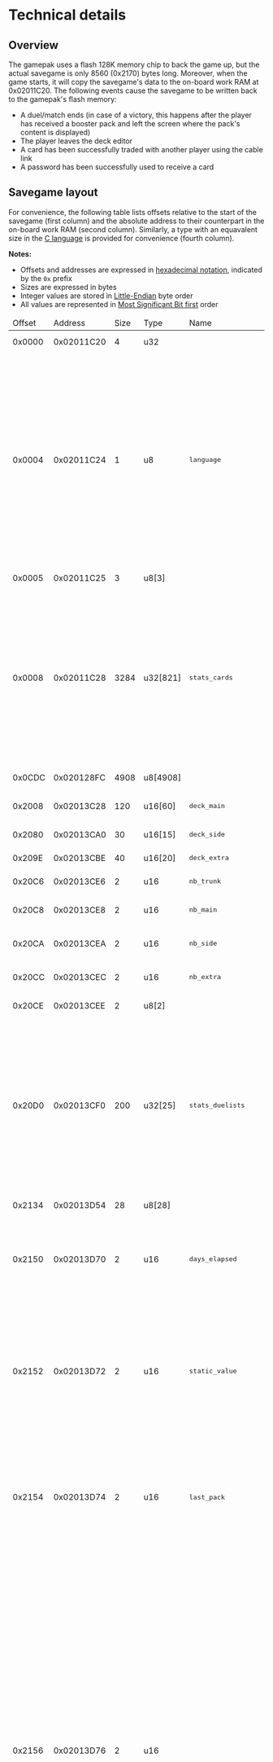 # Technical details

## Overview

The gamepak uses a flash 128K memory chip to back the game up, but the actual savegame is only 8560 (0x2170) bytes long.
Moreover, when the game starts, it will copy the savegame's data to the on-board work RAM at 0x02011C20.
The following events cause the savegame to be written back to the gamepak's flash memory:

*   A duel/match ends (in case of a victory, this happens after the player has received a booster pack and left the screen where the pack's content is displayed)
*   The player leaves the deck editor
*   A card has been successfully traded with another player using the cable link
*   A password has been successfully used to receive a card

## Savegame layout

For convenience, the following table lists offsets relative to the start of the savegame (first column) and the absolute address to their counterpart in the on-board work RAM (second column).
Similarly, a type with an equavalent size in the [C language](https://en.wikipedia.org/wiki/C_(programming_language)) is provided for convenience (fourth column).

**Notes:**

*   Offsets and addresses are expressed in [hexadecimal notation](https://en.wikipedia.org/wiki/Hexadecimal), indicated by the `0x` prefix
*   Sizes are expressed in bytes
*   Integer values are stored in [Little-Endian](https://en.wikipedia.org/wiki/Endianness) byte order
*   All values are represented in [Most Significant Bit first](https://en.wikipedia.org/wiki/Bit_numbering) order

<table>
<thead>
<tr>
<td>Offset</td>
<td>Address</td>
<td>Size</td>
<td>Type</td>
<td>Name</td>
<td>Description</td>
</tr>
</thead>

<tbody>
<tr>
<td>0x0000</td>
<td>0x02011C20</td>
<td>4</td>
<td>u32</td>
<td></td>
<td>Unused (always equal to 0)</td>
</tr>

<tr>
<td>0x0004</td>
<td>0x02011C24</td>
<td>1</td>
<td>u8</td>
<td><tt>language</tt></td>
<td>
Language and alphabet selection

-- bits 0-3: language
    0=English   (en_US)
    1=Japanese  (jp_JP)
    2=German    (de_DE)
    3=French    (fr_FR)
    4=Italian   (it_IT)
    In practice, this field is not used (the translation effort was scraped
    before the final game release) and is always equal to 1 (Japanese).
-- bits 4-6: unused
-- bit 7: 0=use latin alphabet / 1=use japanese alphabet
</td>
</tr>

<tr>
<td>0x0005</td>
<td>0x02011C25</td>
<td>3</td>
<td>u8[3]</td>
<td></td>
<td>Unused (padding) = 0x00</td>
</tr>

<tr>
<td>0x0008</td>
<td>0x02011C28</td>
<td>3284</td>
<td>u32[821]</td>
<td><tt>stats_cards</tt></td>
<td>
Statistics about each card.
See the section about <a href="#card-statistics">card statistics</a> for more information on what each entry contains.
The cards are stored in the order of their ID, starting with card #000 (a dummy card) and ending with card #820 (Insect Monster Token).
See <tt>cards.csv</tt> in the editor's resource files for the full list of cards.
</td>
</tr>

<tr>
<td>0x0CDC</td>
<td>0x020128FC</td>
<td>4908</td>
<td>u8[4908]</td>
<td></td>
<td>Unused (padding) = 0x00</td>
</tr>

<tr>
<td>0x2008</td>
<td>0x02013C28</td>
<td>120</td>
<td>u16[60]</td>
<td><tt>deck_main</tt></td>
<td>
List of cards in the player's Main Deck.
Unused
</td>
</tr>

<tr>
<td>0x2080</td>
<td>0x02013CA0</td>
<td>30</td>
<td>u16[15]</td>
<td><tt>deck_side</tt></td>
<td>List of cards in the player's Side Deck.</td>
</tr>

<tr>
<td>0x209E</td>
<td>0x02013CBE</td>
<td>40</td>
<td>u16[20]</td>
<td><tt>deck_extra</tt></td>
<td>List of cards in the player's Extra Deck.</td>
</tr>

<tr>
<td>0x20C6</td>
<td>0x02013CE6</td>
<td>2</td>
<td>u16</td>
<td><tt>nb_trunk</tt></td>
<td>Number of cards in the player's Trunk.</td>
</tr>

<tr>
<td>0x20C8</td>
<td>0x02013CE8</td>
<td>2</td>
<td>u16</td>
<td><tt>nb_main</tt></td>
<td>Number of cards in the player's Main Deck.</td>
</tr>

<tr>
<td>0x20CA</td>
<td>0x02013CEA</td>
<td>2</td>
<td>u16</td>
<td><tt>nb_side</tt></td>
<td>Number of cards in the player's Side Deck.</td>
</tr>

<tr>
<td>0x20CC</td>
<td>0x02013CEC</td>
<td>2</td>
<td>u16</td>
<td><tt>nb_extra</tt></td>
<td>Number of cards in the player's Extra Deck.</td>
</tr>

<tr>
<td>0x20CE</td>
<td>0x02013CEE</td>
<td>2</td>
<td>u8[2]</td>
<td></td>
<td>Unused (padding) = 0x00</td>
</tr>

<tr>
<td>0x20D0</td>
<td>0x02013CF0</td>
<td>200</td>
<td>u32[25]</td>
<td><tt>stats_duelists</tt></td>
<td>
Statistics about each duelist.
See the section about <a href="#duelist-statistics">duelist statistics</a> for more information on what each entry contains.
The duelists are stored in the order of their ID, starting with duelist #00 (a dummy dummy) and ending with duelist #24 (Trusdale).
See <tt>duelists.csv</tt> in the editor's resource files for the full list of duelists.
</td>
</tr>


<tr>
<td>0x2134</td>
<td>0x02013D54</td>
<td>28</td>
<td>u8[28]</td>
<td></td>
<td>Unused (padding) = 0x00</td>
</tr>

<tr>
<td>0x2150</td>
<td>0x02013D70</td>
<td>2</td>
<td>u16</td>
<td><tt>days_elapsed</tt></td>
<td>
How many in-game days have passed since the beginning of the game (2001-01-01).
Time inside the game when 2100-12-32 is reached.
</td>
</tr>

<tr>
<td>0x2152</td>
<td>0x02013D72</td>
<td>2</td>
<td>u16</td>
<td><tt>static_value</tt></td>
<td>
This value is a bitfield with the following flags:

*   bit 0: unknown
*   bit 1: unknown
*   bits 2-7: unused

Both bit 0 and bit 1 are set to 1 at the start of new game.
These flags are never used by the game.
</td>
</tr>

<tr>
<td>0x2154</td>
<td>0x02013D74</td>
<td>2</td>
<td>u16</td>
<td><tt>last_pack</tt></td>
<td>
ID of the last booster pack received by the player.
See <tt>packs.csv</tt> in the editor's resource files for the full list of booster packs.
See also <tt>publication_victories</tt> below for reasons why this value may be significant.
</td>
</tr>

<tr>
<td>0x2156</td>
<td>0x02013D76</td>
<td>2</td>
<td>u16</td>
<td><tt<publication_victories</tt></td>
<td>
How many duels have been won since the last Weekly Yu-Gi-Oh! or Yu-Gi-Oh! Magazine was received.
The booster pack in the next Weekly Yu-Gi-Oh! or Yu-Gi-Oh! Magazine issue will always container a Normal Rare, Secret Rare or Ultra Rare card if either of the following conditions is met:

*   The player has won more than 6 duels and the next booster pack to be received is different from the last booster pack received
*   The player has won more than 10 duels and the next booster pack to be received is the same as the last booster pack received

The last booster pack received in indicated by the <tt>last_pack</tt> field above.
</td>
</tr>

<tr>
<td>0x2158</td>
<td>0x02013D78</td>
<td>2</td>
<td>u16</td>
<td><tt>last_duelist</tt></td>
<td>
ID of the last duelist the player has defeated.
See <tt>duelists.csv</tt> in the editor's resource files for the full list of duelists.

This field has no real significance in the game.
If the player challenges the same duelist they just defeated, the game will change the dialogs to make it look like the opponent wants a rematch.
</td>
</tr>

<tr>
<td>0x215A</td>
<td>0x02013D7A</td>
<td>4</td>
<td>u8[4]</td>
<td></td>
<td>Unused (padding) = 0x00</td>
</tr>

<tr>
<td>0x215E</td>
<td>0x02013D7E</td>
<td>2</td>
<td>u16</td>
<td><tt>qualification_nationals</tt></td>
<td>
The National Championship is held every year in November.
This field indicates what round the the player has qualified for in this tournament:

* 0 = first qualifying round
* 1 = second qualifying round
* 2 = semi final
* 3 = final
</td>
</tr>

<tr>
<td>0x2160</td>
<td>0x02013D80</td>
<td>2</td>
<td>u16</td>
<td><tt>qualification_grandpa_cup</tt></td>
<td>
The Grandpa Cup is held every year in June.
This field indicates what round the the player has qualified for in this tournament:

* 0 = first qualifying round
* 1 = final
</td>
</tr>

<tr>
<td>0x2162</td>
<td>0x02013D82</td>
<td>1</td>
<td>s8</td>
<td><tt>nationals_victories</tt></td>
<td>
How many times the player won the National Championship.
Because times stops in the game once 2100-12-31 is reached, the maximum possible value here is 100.
</td>
</tr>

<tr>
<td>0x2163</td>
<td>0x02013D83</td>
<td>1</td>
<td>u8</td>
<td></td>
<td>Unused (padding) = 0x00</td>
</tr>

<tr>
<td>0x2164</td>
<td>0x02013D84</td>
<td>2</td>
<td>u16</td>
<td><tt>announcements</tt></td>
<td>
This bitfield controls some in-game announcements:

* bit 0: when this bit is set, an announcement will be made about the availability of new duelists the next time the player goes to the game's "Campaign" menu.
* bit 1: when this bit is set, an announcement will be made about the availability of a new Booster Pack the next time the player wins a duel.
* bit 2-15: unused
</td>
</tr>

<tr>
<td>0x2166</td>
<td>0x02013D86</td>
<td>8</td>
<td>u8[8]</td>
<td><tt>game_id</tt></td>
<td>
This field contains the static string <tt>DMEX1INT</tt>.
It is used when loading a savegame to make sure it is meant for this video game.
</td>
</tr>

<tr>
<td>0x216E</td>
<td>0x02013D8E</td>
<td>2</td>
<td>u16</td>
<td><tt>checksum</tt></td>
<td>
A checksum over the whole savegame to make sure it is valid.
This is used to protect the game against data corruption.
See the section entitled [checksum](#checksum) for more information on how to compute this checksum.
</td>
</tr>

<tr>
<td>0x2170</td>
<td>0x02013D90</td>
<td></td>
<td></td>
<td></td>
<td>End of the savegame.</td>
</tr>
</tbody>
</table>

## Card statistics

Statistics about each card are stored as a series of 32-bit values where the bits for each value are used as follows:

s* bits 0-9: number of copies of the card in the Trunk
* bits 10-11: number of copies of the card in the Main Deck
* bits 12-13: number of copies of the card in the Side Deck
* bits 14-15: number of copies of the card in the Extra Deck
* bit 16: unused
* bit 17: set if a password was used to receiving this card
* bits 18-31: unused

## Duelist statistics

Statistics about each duelist are stored as a series of 32-bit values where the bits for each value are used as follows:

* bits 0-10: number of duels won against that duelist
* bits 11-21: number of duels drawn against that duelist
* bits 22-31: number of duels lost against that duelist

## Checksum

The game uses a simple [sum complement checksum](https://en.wikipedia.org/wiki/Checksum#Sum_complement) to detect data corruption.
To compute the checksum:

*   Divide the savegame into 16-bits words
*   Sum all words together (discarding any overflow bits)
*   Flip all the bits in the resulting value (i.e. apply a XOR operation between this value and 0xFFFF)
*   Add 1 to this result and discard any overflow bit to get the final value

